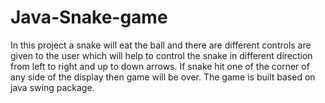 # Java-Snake-game

In this project a snake will eat the ball and there are different controls are given to the user which will help to control the snake in different direction from left to right and up to down arrows. If snake hit one of the corner of any side of the display then game will be over. The game is built based on java swing package.
